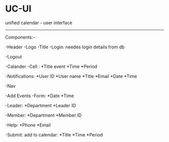 # UC-UI
unified calendar - user interface


-----------------------------------
Components:-

  -Header 
    -Logo
    -Title
    -Login: needes login details from db 
  
  -Logout
  
  -Calander
    -Cell : *Title event *Time *Period 
   
   -Notifications: *User ID *User name *Title *Email *Date *Time
   
   -Nav
   
   -Add Events
    -Form: *Date *Time
   
   -Leader: *Department *Leader ID
   
   -Member: *Department *Member ID
   
   -Help: *Phone *Email 
   
   -Submit: add to calendar: *Title *Time *Period 
